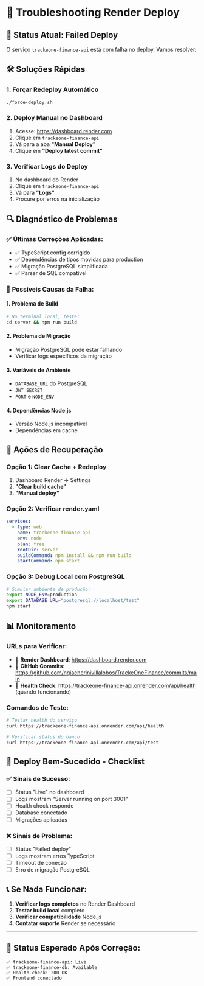 # 🔧 Troubleshooting Render Deploy

## 🚨 Status Atual: Failed Deploy

O serviço `trackeone-finance-api` está com falha no deploy. Vamos resolver:

## 🛠️ Soluções Rápidas

### 1. **Forçar Redeploy Automático**
```bash
./force-deploy.sh
```

### 2. **Deploy Manual no Dashboard**
1. Acesse: https://dashboard.render.com
2. Clique em `trackeone-finance-api`
3. Vá para a aba **"Manual Deploy"**
4. Clique em **"Deploy latest commit"**

### 3. **Verificar Logs do Deploy**
1. No dashboard do Render
2. Clique em `trackeone-finance-api`
3. Vá para **"Logs"**
4. Procure por erros na inicialização

## 🔍 Diagnóstico de Problemas

### ✅ **Últimas Correções Aplicadas:**
- ✅ TypeScript config corrigido
- ✅ Dependências de tipos movidas para production
- ✅ Migração PostgreSQL simplificada
- ✅ Parser de SQL compatível

### 🎯 **Possíveis Causas da Falha:**

#### 1. **Problema de Build**
```bash
# No terminal local, teste:
cd server && npm run build
```

#### 2. **Problema de Migração**
- Migração PostgreSQL pode estar falhando
- Verificar logs específicos da migração

#### 3. **Variáveis de Ambiente**
- `DATABASE_URL` do PostgreSQL
- `JWT_SECRET`
- `PORT` e `NODE_ENV`

#### 4. **Dependências Node.js**
- Versão Node.js incompatível
- Dependências em cache

## 🔄 **Ações de Recuperação**

### Opção 1: **Clear Cache + Redeploy**
1. Dashboard Render → Settings
2. **"Clear build cache"**
3. **"Manual deploy"**

### Opção 2: **Verificar render.yaml**
```yaml
services:
  - type: web
    name: trackeone-finance-api
    env: node
    plan: free
    rootDir: server
    buildCommand: npm install && npm run build
    startCommand: npm start
```

### Opção 3: **Debug Local com PostgreSQL**
```bash
# Simular ambiente de produção:
export NODE_ENV=production
export DATABASE_URL="postgresql://localhost/test"
npm start
```

## 📊 **Monitoramento**

### **URLs para Verificar:**
- 🔗 **Render Dashboard**: https://dashboard.render.com
- 🔗 **GitHub Commits**: https://github.com/ngiacherinivillalobos/TrackeOneFinance/commits/main
- 🔗 **Health Check**: https://trackeone-finance-api.onrender.com/api/health (quando funcionando)

### **Comandos de Teste:**
```bash
# Testar health do serviço
curl https://trackeone-finance-api.onrender.com/api/health

# Verificar status do banco
curl https://trackeone-finance-api.onrender.com/api/test
```

## 🚀 **Deploy Bem-Sucedido - Checklist**

### ✅ **Sinais de Sucesso:**
- [ ] Status "Live" no dashboard
- [ ] Logs mostram "Server running on port 3001"
- [ ] Health check responde
- [ ] Database conectado
- [ ] Migrações aplicadas

### ❌ **Sinais de Problema:**
- [ ] Status "Failed deploy"
- [ ] Logs mostram erros TypeScript
- [ ] Timeout de conexão
- [ ] Erro de migração PostgreSQL

## 📞 **Se Nada Funcionar:**

1. **Verificar logs completos** no Render Dashboard
2. **Testar build local** completo
3. **Verificar compatibilidade** Node.js
4. **Contatar suporte** Render se necessário

---

## 🎯 **Status Esperado Após Correção:**
```
✅ trackeone-finance-api: Live
✅ trackeone-finance-db: Available 
✅ Health check: 200 OK
✅ Frontend conectado
```
